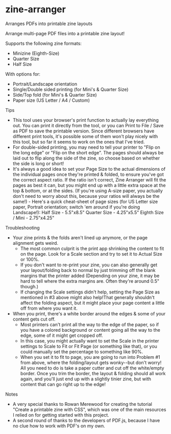 # zine-arranger
Arranges PDFs into printable zine layouts

Arrange multi-page PDF files into a printable zine layout!

Supports the following zine formats:

* Minizine (Eighth-Size)
* Quarter Size
* Half Size

With options for:

* Portrait/Landscape orientation
* Single/Double sided printing (for Mini's & Quarter Size)
* Side/Top fold (for Mini's & Quarter Size)
* Paper size (US Letter / A4 / Custom)


Tips

* This tool uses your browser's print function to actually lay everything out. You can print it directly from the tool, or you can Print to File / Save as PDF to save the printable version. Since different browsers have different print tools, it's possible some of them won't play nicely with this tool, but so far it seems to work on the ones that I've tried.
* For double-sided printing, you may need to tell your printer to "Flip on the long edge" or "Flip on the short edge". The pages should always be laid out to flip along the side of the zine, so choose based on whether the side is long or short!
* It's always a good idea to set your Page Size to the actual dimensions of the individual pages once they're printed & folded, to ensure you've got the correct aspect ratio. If the ratio isn't correct, Zine Arranger will fit the pages as best it can, but you might end up with a little extra space at the top & bottom, or at the sides. (If you're using A-size paper, you actually don't need to worry about this, because your ratios will always be the same!)
      - Here's a quick cheat-sheet of page sizes (for US Letter size paper, Portrait orientation; switch 'em around if you're doing Landscape!):
            Half Size - 5.5"x8.5"
            Quarter Size - 4.25"x5.5"
            Eighth Size / Mini - 2.75"x4.25"

Troubleshooting

* Your zine prints & the folds aren't lined up anymore, or the page alignment gets weird.
    - The most common culprit is the print app shrinking the content to fit on the page. Look for a Scale section and try to set it to Actual Size or 100%.
    - If you don't want to re-print your zine, you can also generally get your layout/folding back to normal by just trimming off the blank margins that the printer added (Depending on your zine, it may be hard to tell where the extra margins are. Often they're around 0.5" though.)
    - If changing the Scale settings didn't help, setting the Page Size as mentioned in #3 above might also help!That generally shouldn't affect the folding aspect, but it might place your page content a little off from where you want it.
* When you print, there's a white border around the edges & some of your content gets cut off.
    - Most printers can't print all the way to the edge of the paper, so if you have a colored background or content going all the way to the edge, some of it might get cropped off.
    - In this case, you might actually want to set the Scale in the printer settings to Scale to Fit or Fit Page (or something like that), or you could manually set the percentage to something like 90%.
    - When you set it to fit to page, you are going to run into Problem #1 from above, where the folding/layout gets wonky--but don't worry! All you need to do is take a paper cutter and cut off the white/empty border. Once you trim the border, the layout & folding should all work again, and you'll just end up with a slightly tinier zine, but with content that can go right up to the edge!

Notes

* A very special thanks to Rowan Merewood for creating the tutorial "Create a printable zine with CSS", which was one of the main resources I relied on for getting started with this project.
* A second round of thanks to the developers of PDF.js, because I have no clue how to work with PDF's on my own.
